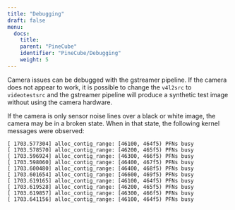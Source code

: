 ```yaml
---
title: "Debugging"
draft: false
menu:
  docs:
    title:
    parent: "PineCube"
    identifier: "PineCube/Debugging"
    weight: 5
---
```


Camera issues can be debugged with the gstreamer pipeline. If the camera does not appear to work, it is possible to change the `v4l2src` to `videotestsrc` and the gstreamer pipeline will produce a synthetic test image without using the camera hardware.

If the camera is only sensor noise lines over a black or white image, the camera may be in a broken state. When in that state, the following kernel messages were observed:

```
[ 1703.577304] alloc_contig_range: [46100, 464f5) PFNs busy
[ 1703.578570] alloc_contig_range: [46200, 465f5) PFNs busy
[ 1703.596924] alloc_contig_range: [46300, 466f5) PFNs busy
[ 1703.598060] alloc_contig_range: [46400, 467f5) PFNs busy
[ 1703.600480] alloc_contig_range: [46400, 468f5) PFNs busy
[ 1703.601654] alloc_contig_range: [46600, 469f5) PFNs busy
[ 1703.619165] alloc_contig_range: [46100, 464f5) PFNs busy
[ 1703.619528] alloc_contig_range: [46200, 465f5) PFNs busy
[ 1703.619857] alloc_contig_range: [46300, 466f5) PFNs busy
[ 1703.641156] alloc_contig_range: [46100, 464f5) PFNs busy
```
